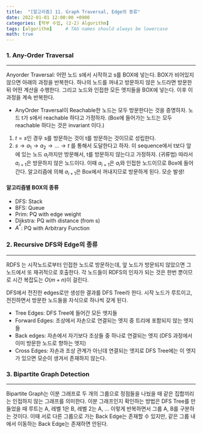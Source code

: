 ```yaml
---
title:  "[알고리즘] 11. Graph Traversal, Edge의 종류"
date: 2022-01-01 12:00:00 +0900
categories: [학부 수업, (2-2) Algorithm]
tags: [algorithm]     # TAG names should always be lowercase
math: true
---
```


### 1. Any-Order Traversal

---

Anyorder Traversal: 어떤 노드 s에서 시작하고 s를 BOX에 넣는다. BOX가 비어있지 않으면 아래의 과정을 반복한다. 하나의 노드를 꺼내고 방문하지 않은 노드라면 방문한 뒤 어떤 계산을 수행한다. 그리고 노드와 인접한 모든 엣지들을 BOX에 넣는다. 이후 이 과정을 계속 반복한다. 

 
- AnyOrder Traversal이 Reachable한 노드는 모두 방문한다는 것을 증명하자. 노드 t가 s에서 reachable 하다고 가정하자. (Box에 들어가는 노드는 모두 reachable 하다는 것은 invariant 이다.)

1. $t=s$인 경우 s를 방문하는 것이 t를 방문하는 것이므로 성립한다.
2. $s\rightarrow a_1 \rightarrow a_2 \rightarrow ... \rightarrow t$ 를 통해서 도달한다고 하자. 이 sequence에서 t보다 앞에 있는 노드 $a_i$까지만 방문해서, t를 방문하지 않는다고 가정하자. (귀류법)  따라서 $a_{i+1}$은 방문하지 않은 노드이다. 이때 $a_{i+1}$은 $a_i$와 인접한 노드이므로 Box에 들어간다. 알고리즘에 의해 $a_{i+1}$은 Box에서 꺼내지므로 방문하게 된다. 모순 발생!

#### 알고리즘별 BOX의 종류

- DFS: Stack
- BFS: Queue
- Prim: PQ with edge weight
- Dijkstra: PQ with distance (from s)
- $A^*$: PQ with Arbitrary Function


### 2. Recursive DFS와 Edge의 종류

---

RDFS 는 시작노드로부터 인접한 노드로 방문하는데, 앞 노드가 방문되지 않았으면 그 노드에서 또 재귀적으로 호출한다. 각 노드들이 RDFS의 인자가 되는 것은 한번 뿐이므로 시간 복잡도는 $O(m+n)$이 걸린다.

DFS에서 전진한 edges로만 생성한 결과를 DFS Tree라 한다. 시작 노드가 루트이고, 전진하면서 방문한 노드들을 자식으로 하나씩 갖게 된다.

- Tree Edges: DFS Tree에 들어간 모든 엣지들
- Forward Edges: 조상에서 자손으로 연결되는 엣지 중 트리에 포함되지 않는 엣지들
- Back edges: 자손에서 자기보다 조상들 중 하나로 연결되는 엣지 (DFS 과정에서 이미 방문한 노드로 향하는 엣지)
- Cross Edges: 자손과 조상 관계가 아닌데 연결되는 엣지로 DFS Tree에는 이 엣지가 있으면 모순이 생겨서 존재하지 않는다.

### 3. Bipartite Graph Detection

---

Bipartite Graph는 이분 그래프로 두 개의 그룹으로 정점들을 나눴을 때 같은 집합끼리는 인접하지 않는 그래프를 의미한다. 이분 그래프인지 확인하는 방법은 DFS Tree를 만들었을 때 루트는 A, 레벨 1은 B, 레벨 2는 A, ... 이렇게 반복하면서 그룹 A, B를 구분하는 것이다. 이때 서로 다른 그룹으로 가는 Back Edge는 존재할 수 있지만, 같은 그룹 내에서 이동하는 Back Edge는 존재하면 안된다.

